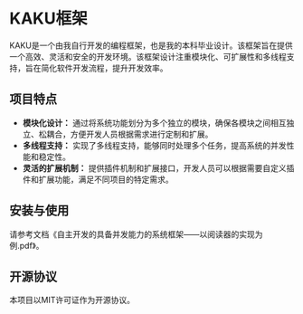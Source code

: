 # KAKU框架

KAKU是一个由我自行开发的编程框架，也是我的本科毕业设计。该框架旨在提供一个高效、灵活和安全的开发环境。该框架设计注重模块化、可扩展性和多线程支持，旨在简化软件开发流程，提升开发效率。

## 项目特点

- **模块化设计：** 通过将系统功能划分为多个独立的模块，确保各模块之间相互独立、松耦合，方便开发人员根据需求进行定制和扩展。
- **多线程支持：** 实现了多线程支持，能够同时处理多个任务，提高系统的并发性能和稳定性。
- **灵活的扩展机制：** 提供插件机制和扩展接口，开发人员可以根据需要自定义插件和扩展功能，满足不同项目的特定需求。

## 安装与使用

请参考文档《自主开发的具备并发能力的系统框架——以阅读器的实现为例.pdf》。

## 开源协议
本项目以MIT许可证作为开源协议。
